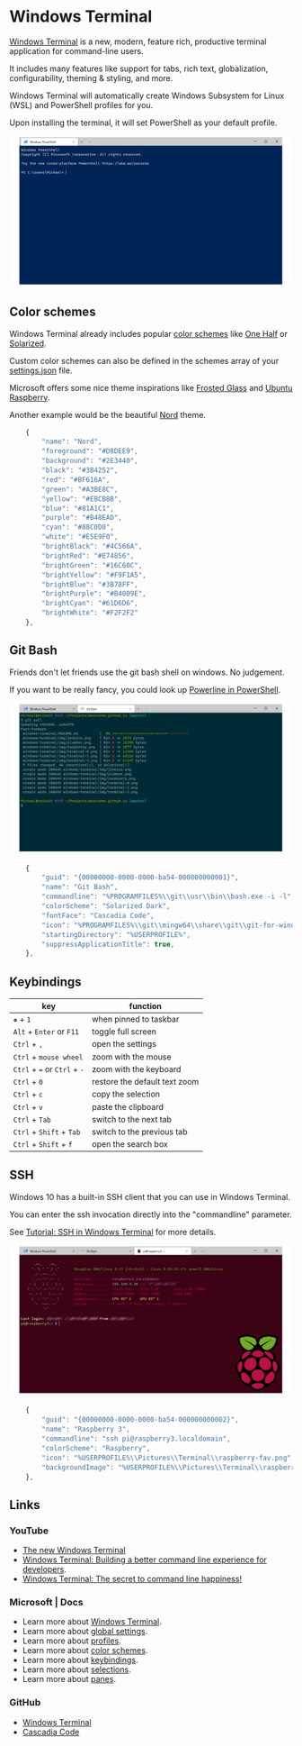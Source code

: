 # Windows Terminal

[Windows Terminal](https://aka.ms/terminal) is a new, modern, feature rich, productive terminal application for command-line users.

It includes many features like support for tabs, rich text, globalization, configurability, theming & styling, and more.
 
Windows Terminal will automatically create Windows Subsystem for Linux (WSL) and PowerShell profiles for you.

Upon installing the terminal, it will set PowerShell as your default profile.

![Windows Terminal](images/terminal-0.png)

<div class="page"/>

## Color schemes

Windows Terminal already includes popular [color schemes](https://aka.ms/terminal-color-schemes)
like [One Half](https://github.com/sonph/onehalf) or [Solarized](https://github.com/altercation/solarized).

Custom color schemes can also be defined in the schemes array of your [settings.json](https://aka.ms/terminal-documentation) file.

Microsoft offers some nice theme inspirations like [Frosted Glass](https://docs.microsoft.com/en-us/windows/terminal/custom-terminal-gallery/frosted-glass-theme)
and [Ubuntu Raspberry](https://docs.microsoft.com/en-us/windows/terminal/custom-terminal-gallery/raspberry-ubuntu).

Another example would be the beautiful [Nord](https://www.nordtheme.com/) theme.

```javascript
	{
		"name": "Nord",
		"foreground": "#D8DEE9",
		"background": "#2E3440",
		"black": "#3B4252",
		"red": "#BF616A",
		"green": "#A3BE8C",
		"yellow": "#EBCB8B",
		"blue": "#81A1C1",
		"purple": "#B48EAD",
		"cyan": "#88C0D0",
		"white": "#E5E9F0",
		"brightBlack": "#4C566A",
		"brightRed": "#E74856",
		"brightGreen": "#16C60C",
		"brightYellow": "#F9F1A5",
		"brightBlue": "#3B78FF",
		"brightPurple": "#B4009E",
		"brightCyan": "#61D6D6",
		"brightWhite": "#F2F2F2"
	},
```

<div class="page"/>

## Git Bash

Friends don't let friends use the git bash shell on windows. No judgement.


If you want to be really fancy, you could look up [Powerline in PowerShell](https://docs.microsoft.com/en-us/windows/terminal/custom-terminal-gallery/powerline-in-powershell).

![Git Bash](images/terminal-1.png)

```javascript
	{
		"guid": "{00000000-0000-0000-ba54-000000000001}",
		"name": "Git Bash",
		"commandline": "%PROGRAMFILES%\\git\\usr\\bin\\bash.exe -i -l",
		"colorScheme": "Solarized Dark",
		"fontFace": "Cascadia Code",
		"icon": "%PROGRAMFILES%\\git\\mingw64\\share\\git\\git-for-windows.ico",
		"startingDirectory": "%USERPROFILE%",
		"suppressApplicationTitle": true,
	},
```

<div class="page"/>

## Keybindings

key|function
---|--------
`❖` + `1` | when pinned to taskbar
`Alt` + `Enter` or `F11` | toggle full screen
`Ctrl` + `,` | open the settings
`Ctrl` + `mouse wheel` | zoom with the mouse
`Ctrl` + `=` or `Ctrl` + `-` | zoom with the keyboard
`Ctrl` + `0` | restore the default text zoom
`Ctrl` + `c` | copy the selection
`Ctrl` + `v` | paste the clipboard
`Ctrl` + `Tab` | switch to the next tab
`Ctrl` + `Shift` + `Tab` | switch to the previous tab
`Ctrl` + `Shift` + `f` | open the search box

<div class="page"/>

## SSH
Windows 10 has a built-in SSH client that you can use in Windows Terminal.

You can enter the ssh invocation directly into the "commandline" parameter.

See [Tutorial: SSH in Windows Terminal](https://docs.microsoft.com/en-us/windows/terminal/tutorials/ssh) for more details.

![SSH Session](images/terminal-2.png)

```javascript
	{
		"guid": "{00000000-0000-0000-ba54-000000000002}",
		"name": "Raspberry 3",
		"commandline": "ssh pi@raspberry3.localdomain",
		"colorScheme": "Raspberry",
		"icon": "%USERPROFILE%\\Pictures\\Terminal\\raspberry-fav.png",
		"backgroundImage": "%USERPROFILE%\\Pictures\\Terminal\\raspberry.png",
	},
```

<div class="page"/>

## Links

### YouTube
* [The new Windows Terminal](https://youtu.be/8gw0rXPMMPE)
* [Windows Terminal: Building a better command line experience for developers](https://youtu.be/KMudkRcwjCw).
* [Windows Terminal: The secret to command line happiness!](https://youtu.be/2dsnwlnNBzs)

### Microsoft | Docs
* Learn more about [Windows Terminal](https://aka.ms/terminal-documentation).
* Learn more about [global settings](https://aka.ms/terminal-global-settings).
* Learn more about [profiles](https://aka.ms/terminal-profile-settings).
* Learn more about [color schemes](https://aka.ms/terminal-color-schemes).
* Learn more about [keybindings](https://aka.ms/terminal-keybindings).
* Learn more about [selections](https://aka.ms/terminal-selection).
* Learn more about [panes](https://aka.ms/terminal-panes).

### GitHub
* [Windows Terminal](https://github.com/microsoft/terminal)
* [Cascadia Code](https://github.com/microsoft/cascadia-code)
